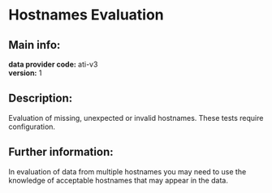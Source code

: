 # Hostnames Evaluation  
## Main info:  
**data provider code:** ati-v3  
**version:** 1  
## Description:  
Evaluation of missing, unexpected or invalid hostnames. These tests require configuration.  
## Further information:  
In evaluation of data from multiple hostnames you may need to use the knowledge of acceptable hostnames that may appear in the data.
